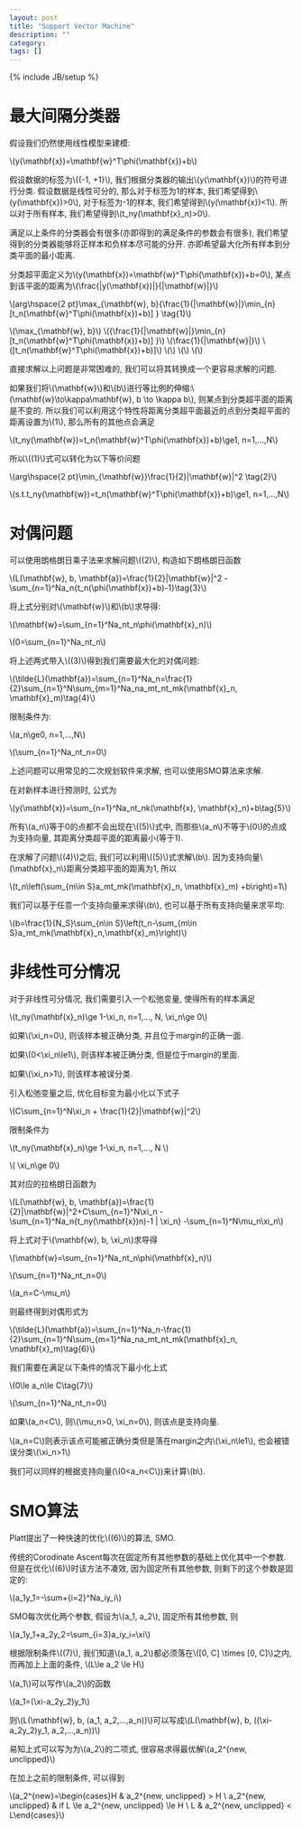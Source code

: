 ```yaml
---
layout: post
title: "Support Vector Machine"
description: ""
category: 
tags: []
---
```

{% include JB/setup %}

# 最大间隔分类器

假设我们仍然使用线性模型来建模:

\\(y(\mathbf{x})=\mathbf{w}^T\phi(\mathbf{x})+b\\)

假设数据的标签为\\(\{-1, +1\}\\), 我们根据分类器的输出\\(y(\mathbf{x})\\)的符号进行分类. 假设数据是线性可分的, 那么对于标签为1的样本, 我们希望得到\\(y(\mathbf{x})>0\\), 对于标签为-1的样本, 我们希望得到\\(y(\mathbf{x})<1\\). 所以对于所有样本, 我们希望得到\\(t_ny(\mathbf{x}_n)>0\\).

满足以上条件的分类器会有很多(亦即得到的满足条件的参数会有很多), 我们希望得到的分类器能够将正样本和负样本尽可能的分开. 亦即希望最大化所有样本到分类平面的最小距离.

分类超平面定义为\\(y(\mathbf{x})=\mathbf{w}^T\phi(\mathbf{x})+b=0\\), 某点到该平面的距离为\\(\frac{\|y(\mathbf{x})\|}{\|\mathbf{w}\|}\\)

\\(arg\hspace{2 pt}\max_{\mathbf{w}, b}\{\frac{1}{\|\mathbf{w}\|}\min_{n}[t_n(\mathbf{w}^T\phi(\mathbf{x})+b)] \} \tag{1}\\)


\\(\max_{\mathbf{w}, b}\\)
\\(\{\frac{1}{\|\mathbf{w}\|}\min_{n}[t_n(\mathbf{w}^T\phi(\mathbf{x})+b)] \}\\)
\\(\frac{1}{\|\mathbf{w}\|}\\)
\\([t_n(\mathbf{w}^T\phi(\mathbf{x})+b)]\\)
\\(\\)
\\(\\)
\\(\\)


直接求解以上问题是非常困难的, 我们可以将其转换成一个更容易求解的问题.

如果我们将\\(\mathbf{w}\\)和\\(b\\)进行等比例的伸缩:\\(\mathbf{w}\to\kappa\mathbf{w}, b \to \kappa b\\), 则某点到分类超平面的距离是不变的. 所以我们可以利用这个特性将距离分类超平面最近的点到分类超平面的距离设置为\\(1\\), 那么所有的其他点会满足

\\(t_ny(\mathbf{w})=t_n(\mathbf{w}^T\phi(\mathbf{x})+b)\ge1, n=1,...,N\\)

所以\\((1)\\)式可以转化为以下等价问题

\\(arg\hspace{2 pt}\min_{\mathbf{w}}\frac{1}{2}\|\mathbf{w}\|^2 \tag{2}\\)

\\(s.t.t_ny(\mathbf{w})=t_n(\mathbf{w}^T\phi(\mathbf{x})+b)\ge1, n=1,...,N\\) 

# 对偶问题

可以使用朗格朗日乘子法来求解问题\\((2)\\), 构造如下朗格朗日函数

\\(L(\mathbf{w}, b, \mathbf{a})=\frac{1}{2}\|\mathbf{w}\|^2 - \sum_{n=1}^Na_n\{t_n(\phi(\mathbf{x})+b)-1\}\tag{3}\\)

将上式分别对\\(\mathbf{w}\\)和\\(b\\)求导得:

\\(\mathbf{w}=\sum_{n=1}^Na_nt_n\phi(\mathbf{x}_n)\\)

\\(0=\sum_{n=1}^Na_nt_n\\) 

将上述两式带入\\((3)\\)得到我们需要最大化的对偶问题:

\\(\tilde{L}(\mathbf{a})=\sum_{n=1}^Na_n=\frac{1}{2}\sum_{n=1}^N\sum_{m=1}^Na_na_mt_nt_mk(\mathbf{x}_n, \mathbf{x}_m)\tag{4}\\)

限制条件为:

\\(a_n\ge0, n=1,...,N\\)

\\(\sum_{n=1}^Na_nt_n=0\\)

上述问题可以用常见的二次规划软件来求解, 也可以使用SMO算法来求解.

在对新样本进行预测时, 公式为

\\(y(\mathbf{x})=\sum_{n=1}^Na_nt_nk(\mathbf{x}, \mathbf{x}_n)+b\tag{5}\\)

所有\\(a_n\\)等于0的点都不会出现在\\((5)\\)式中, 而那些\\(a_n\\)不等于\\(0\\)的点成为支持向量, 其距离分类超平面的距离最小(等于1). 

在求解了问题\\((4)\\)之后, 我们可以利用\\((5)\\)式求解\\(b\\). 因为支持向量\\(\mathbf{x}_n\\)距离分类超平面的距离为1, 所以

\\(t_n\left(\sum_{m\in S}a_mt_mk(\mathbf{x}_n, \mathbf{x}_m) +b\right)=1\\)

我们可以基于任意一个支持向量来求得\\(b\\), 也可以基于所有支持向量来求平均:

\\(b=\frac{1}{N_S}\sum_{n\in S}\left(t_n-\sum_{m\in S}a_mt_mk(\mathbf{x}_n,\mathbf{x}_m)\right)\\)

# 非线性可分情况

对于非线性可分情况, 我们需要引入一个松弛变量, 使得所有的样本满足

\\(t_ny(\mathbf{x}_n)\ge 1-\xi_n, n=1,..., N, \xi_n\ge 0\\)

如果\\(\xi_n=0\\), 则该样本被正确分类, 并且位于margin的正确一面.

如果\\(0<\xi_n\le1\\), 则该样本被正确分类, 但是位于margin的里面.

如果\\(\xi_n>1\\), 则该样本被误分类.

引入松弛变量之后, 优化目标变为最小化以下式子

\\(C\sum_{n=1}^N\xi_n + \frac{1}{2}\|\mathbf{w}\|^2\\)

限制条件为

\\(t_ny(\mathbf{x}_n)\ge 1-\xi_n, n=1,..., N \\)

\\( \xi_n\ge 0\\)

其对应的拉格朗日函数为

\\(L(\mathbf{w}, b, \mathbf{a})=\frac{1}{2}\|\mathbf{w}\|^2+C\sum_{n=1}^N\xi_n - \sum_{n=1}^Na_n\{t_ny(\mathbf{x})n)-1 | \xi_n\} -\sum_{n=1}^N\mu_n\xi_n\\)

将上式对于\\(\mathbf{w}, b, \xi_n\\)求导得

\\(\mathbf{w}=\sum_{n=1}^Na_nt_n\phi(\mathbf{x}_n)\\)

\\(\sum_{n=1}^Na_nt_n=0\\)

\\(a_n=C-\mu_n\\)

则最终得到对偶形式为

\\(\tilde{L}(\mathbf{a})=\sum_{n=1}^Na_n-\frac{1}{2}\sum_{n=1}^N\sum_{m=1}^Na_na_mt_nt_mk(\mathbf{x}_n, \mathbf{x}_m)\tag{6}\\)

我们需要在满足以下条件的情况下最小化上式

\\(0\le a_n\le C\tag{7}\\)

\\(\sum_{n=1}^Na_nt_n=0\\)

如果\\(a_n<C\\), 则\\(\mu_n>0, \xi_n=0\\), 则该点是支持向量.

\\(a_n=C\\)则表示该点可能被正确分类但是落在margin之内\\(\xi_n\le1\\), 也会被错误分类\\(\xi_n>1\\)

我们可以同样的根据支持向量(\\(0<a_n<C\\))来计算\\(b\\).

# SMO算法

Platt提出了一种快速的优化\\((6)\\)的算法, SMO.

传统的Corodinate Ascent每次在固定所有其他参数的基础上优化其中一个参数. 但是在优化\\((6)\\)时该方法不凑效, 因为固定所有其他参数, 则剩下的这个参数是固定的:

\\(a_1y_1=-\sum+{i=2}^Na_iy_i\\)

SMO每次优化两个参数, 假设为\\(a_1, a_2\\), 固定所有其他参数, 则

\\(a_1y_1+a_2y_2=\sum_{i=3}a_iy_i=\xi\\)

根据限制条件\\((7)\\), 我们知道\\(a_1, a_2\\)都必须落在\\([0, C] \times [0, C]\\)之内, 而再加上上面的条件, \\(L\le a_2 \le H\\)

\\(a_1\\)可以写作\\(a_2\\)的函数

\\(a_1=(\xi-a_2y_2)y_1\\)

则\\(L(\mathbf{w}, b, (a_1, a_2,...,a_n))\\)可以写成\\(L(\mathbf{w}, b, ((\xi-a_2y_2)y_1, a_2,...,a_n))\\)

易知上式可以写为为\\(a_2\\)的二项式, 很容易求得最优解\\(a_2^{new, unclipped}\\)

在加上之前的限制条件, 可以得到

\\(a_2^{new}=\begin{cases}H & a_2^{new, unclipped} > H \\ a_2^{new, unclipped} & if L \le a_2^{new, unclipped} \le H \\ L & a_2^{new, unclipped} < L\end{cases}\\)
